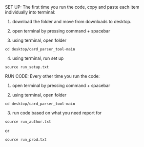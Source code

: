 


SET UP: The first time you run the code, copy and paste each item individually into terminal:

1. download the folder and move from downloads to desktop.

2. open terminal by pressing command + spacebar

3. using terminal, open folder
 
```
cd desktop/card_parser_tool-main

```
4.  using terminal, run set up
 
```
source run_setup.txt

```


RUN CODE: Every other time you run the code:


1. open terminal by pressing command + spacebar

2. using terminal, open folder
 
```
cd desktop/card_parser_tool-main

```

3. run code based on what you need report for

```
source run_author.txt
```
or

```
source run_prod.txt
```
